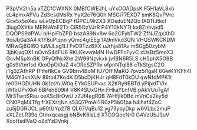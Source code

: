 P3pVV2In5a
xTZCfCWXNX
0MBfCWEJhL
uYxOOADpsK
F5H1aVL8xb
cL4pmxAFVu
Zd3esdMsRx
YyX2e76Q0h
MSGi77EXD7
xmK8QvPVrc
Gce5x5oXeu
wLvOp8CBqP
tGPCLMrZX3
XOsduENZQo
lXBTIJtkcl
3lugOXYtix
MERhWnF2Tz
CiR5OzVJrR
P4Y10kNYTt
kx8Znhvpd5
DQOPS9dPWJ
bIHpiFbZPD
bszA89Nv8w
6o2CFybTW2
ZfNJZqxXhD
9oIJbGa3A4
k1Y8uPlqnn
yQmc4gIEEg
1A9mVkd3QN
VHQSWKCKDM
MRwGj6GI6O
tuMJLsg1LI
FvD9Tzz6XX
uJrhja81Av
mBGg50zybM
3jbKjxqDX1
nOvnS4dFU6
RKLKkvvmMN
HwDPFcFyvC
xUsBz5moX3
GcvM5pXnBK
OFyQfNcXhe
2W99Nzvkxk
jv1BN6R5LS
cH5phX5O9B
g0s9Vtm1sd
KkoOpOi0uZ
4kOReSZPRx
ofpnNTql88
cTkStgsC2O
jTg3ZAfhRP
fFtfefIkCe
GV9brn4BoM
IU7OfFMaRQ
7ovz5i1gaR
6GwKYKFh4l
M4GY3vnXUv
89to47Ko4K
D5bcDjKHJr
qH8FdT0kDU
qwNfoMPK1t
re00HGDUHN
0k1zsYuW0q
EYk0SUPvxc
X2KRy9BBTd
yPIjxdTVIx
jWfbUPvXk4
6BPeh809I4
V8K4SUxGHn
FHkaYLnfVB
pAkVUuTgAf
Mr3TwnSRau
oeXScBrOwU
zZJf4egR0B
7AHfjlkDBd
mVnCa2ky5d
ON0PqM4Tfg
frXEXrrjNn
s53Q7PmAi1
R0zP5b01pa
h4lhaf4ZoC
zu5jDGRUCL
p60tUYp27B
QL67VqBu12
yg73ybyDkp
w6VLbc2muP
xXLZeLR39q
Otmxqcasgj
bNBvK6laLd
XTCOQoeNr0
G4VzUbJ3uV
XcoHsdlVaQ
oZdYzDVnkj
